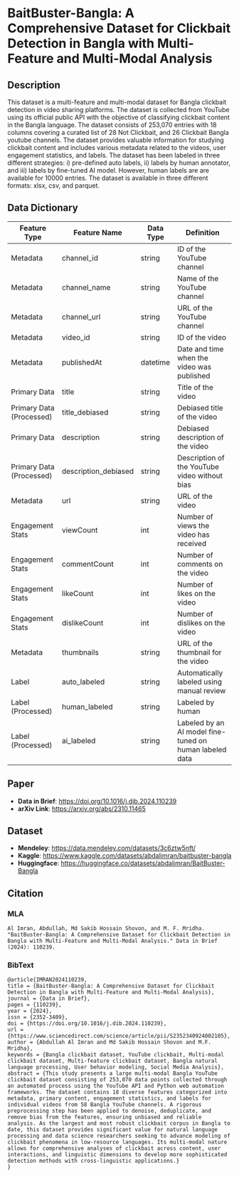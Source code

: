 # BaitBuster-Bangla: A Comprehensive Dataset for Clickbait Detection in Bangla with Multi-Feature and Multi-Modal Analysis

## Description
This dataset is a multi-feature and multi-modal dataset for Bangla clickbait detection in video sharing platforms. The dataset is collected from YouTube using its official public API with the objective of classifying clickbait content in the Bangla language. The dataset consists of 253,070 entries with 18 columns covering a curated list of 28 Not Clickbait, and 26 Clickbait Bangla youtube channels. The dataset provides valuable information for studying clickbait content and includes various metadata related to the videos, user engagement statistics, and labels. The dataset has been labeled in three different strategies: i) pre-defined auto labels, ii) labels by human annotator, and iii) labels by fine-tuned AI model. However, human labels are are available for 10000 entries. The dataset is available in three different formats: xlsx, csv, and parquet.

## Data Dictionary

| **Feature Type**          | **Feature Name**     | **Data Type** | **Definition**                                               |
|----------------------------|----------------------|---------------|--------------------------------------------------------------|
| Metadata                   | channel_id           | string        | ID of the YouTube channel                                    |
| Metadata                   | channel_name         | string        | Name of the YouTube channel                                  |
| Metadata                   | channel_url          | string        | URL of the YouTube channel                                   |
| Metadata                   | video_id             | string        | ID of the video                                              |
| Metadata                   | publishedAt          | datetime      | Date and time when the video   was published                 |
| Primary   Data             | title                | string        | Title of the video                                           |
| Primary   Data (Processed) | title_debiased       | string        | Debiased title of the video                                  |
| Primary   Data             | description          | string        | Debiased description of the   video                          |
| Primary   Data (Processed) | description_debiased | string        | Description of the YouTube   video without bias              |
| Metadata                   | url                  | string        | URL of the video                                             |
| Engagement   Stats         | viewCount            | int           | Number of views the video has   received                     |
| Engagement   Stats         | commentCount         | int           | Number of comments on the video                              |
| Engagement   Stats         | likeCount            | int           | Number of likes on the video                                 |
| Engagement   Stats         | dislikeCount         | int           | Number of dislikes on the video                              |
| Metadata                   | thumbnails           | string        | URL of the thumbnail for the   video                         |
| Label                      | auto_labeled         | string        | Automatically labeled using   manual review                  |
| Label   (Processed)        | human_labeled        | string        | Labeled by human                                             |
| Label   (Processed)        | ai_labeled           | string        | Labeled by an AI model   fine-tuned on human labeled data    |

## Paper
* **Data in Brief**: https://doi.org/10.1016/j.dib.2024.110239
* **arXiv Link**: https://arxiv.org/abs/2310.11465

## Dataset
* **Mendeley**: https://data.mendeley.com/datasets/3c6ztw5nft/
* **Kaggle**: https://www.kaggle.com/datasets/abdalimran/baitbuster-bangla
* **Huggingface**: https://huggingface.co/datasets/abdalimran/BaitBuster-Bangla

## Citation
### MLA
```Al Imran, Abdullah, Md Sakib Hossain Shovon, and M. F. Mridha. "BaitBuster-Bangla: A Comprehensive Dataset for Clickbait Detection in Bangla with Multi-Feature and Multi-Modal Analysis." Data in Brief (2024): 110239.```

### BibText
```
@article{IMRAN2024110239,
title = {BaitBuster-Bangla: A Comprehensive Dataset for Clickbait Detection in Bangla with Multi-Feature and Multi-Modal Analysis},
journal = {Data in Brief},
pages = {110239},
year = {2024},
issn = {2352-3409},
doi = {https://doi.org/10.1016/j.dib.2024.110239},
url = {https://www.sciencedirect.com/science/article/pii/S2352340924002105},
author = {Abdullah Al Imran and Md Sakib Hossain Shovon and M.F. Mridha},
keywords = {Bangla clickbait dataset, YouTube clickbait, Multi-modal clickbait dataset, Multi-feature clickbait dataset, Bangla natural language processing, User behavior modeling, Social Media Analysis},
abstract = {This study presents a large multi-modal Bangla YouTube clickbait dataset consisting of 253,070 data points collected through an automated process using the YouTube API and Python web automation frameworks. The dataset contains 18 diverse features categorized into metadata, primary content, engagement statistics, and labels for individual videos from 58 Bangla YouTube channels. A rigorous preprocessing step has been applied to denoise, deduplicate, and remove bias from the features, ensuring unbiased and reliable analysis. As the largest and most robust clickbait corpus in Bangla to date, this dataset provides significant value for natural language processing and data science researchers seeking to advance modeling of clickbait phenomena in low-resource languages. Its multi-modal nature allows for comprehensive analyses of clickbait across content, user interactions, and linguistic dimensions to develop more sophisticated detection methods with cross-linguistic applications.}
}
```
